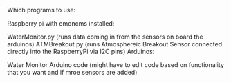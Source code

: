 Which programs to use:

Raspberry pi with emoncms installed:

WaterMonitor.py (runs data coming in from the sensors on board the arduinos)
ATMBreakout.py (runs Atmosphereic Breakout Sensor connected directly into the RaspberryPi via I2C pins)
Arduinos:

Water Monitor Arduino code (might have to edit code based on functionality that you want and if mroe sensors are added)
